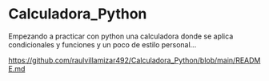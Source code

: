# Calculadora_Python
Empezando a practicar con python una calculadora donde se aplica condicionales y funciones y un poco de estilo personal...


https://github.com/raulvillamizar492/Calculadora_Python/blob/main/README.md
